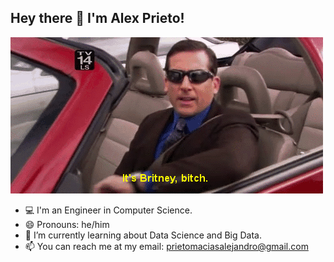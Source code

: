 ## Hey there 👋 I'm Alex Prieto!
![Hello](./images/hello.gif)

- 💻 I'm an Engineer in Computer Science. 
- 😄 Pronouns: he/him
- 🌱 I’m currently learning about Data Science and Big Data.
- 📫 You can reach me at my email: [prietomaciasalejandro@gmail.com](mailto:prietomaciasalejandro@gmail.com)  

<!--
**axpm/axpm** is a ✨ _special_ ✨ repository because its `README.md` (this file) appears on your GitHub profile.

Here are some ideas to get you started:

- 🔭 I’m currently working on ...
- 🌱 I’m currently learning ...
- 👯 I’m looking to collaborate on ...
- 🤔 I’m looking for help with ...
- 💬 Ask me about ...
- 📫 How to reach me: ...
- 😄 Pronouns: ...
- ⚡ Fun fact: ...
-->
